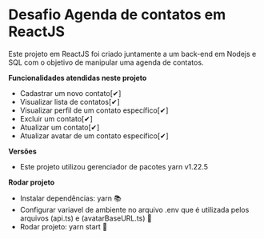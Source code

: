 # Desafio Agenda de contatos em ReactJS

Este projeto em ReactJS foi criado juntamente a um back-end em Nodejs e SQL com o objetivo de manipular uma agenda de contatos.

**Funcionalidades atendidas neste projeto**
- Cadastrar um novo contato[✔]
- Visualizar lista de contatos[✔]
- Visualizar perfil de um contato específico[✔]
- Excluir um contato[✔] 
- Atualizar um contato[✔]
- Atualizar avatar de um contato específico[✔]

**Versões**
- Este projeto utilizou gerenciador de pacotes yarn v1.22.5

**Rodar projeto**
- Instalar dependências: yarn 📚
- Configurar variavel de ambiente no arquivo .env que é utilizada pelos arquivos (api.ts) e (avatarBaseURL.ts) 👀
- Rodar projeto: yarn start 🚀
